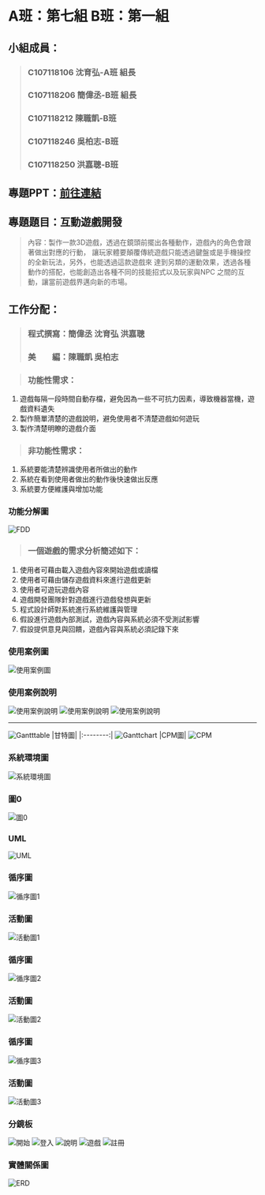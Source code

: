 # A班：第七組 B班：第一組
## 小組成員：
> ### C107118106 沈育弘-A班 組長
> ### C107118206 簡偉丞-B班 組長
> ### C107118212 陳職凱-B班
> ### C107118246 吳柏志-B班
> ### C107118250 洪嘉聰-B班

## 專題PPT：[前往連結](https://drive.google.com/file/d/1xh8B1_tg4EqA5AUyKGR-v6piQnaB48fU/view?usp=sharing)

## 專題題目：互動遊戲開發
> 內容：製作一款3D遊戲，透過在鏡頭前擺出各種動作，遊戲內的角色會跟著做出對應的行動，
> 讓玩家體要顛覆傳統遊戲只能透過鍵盤或是手機操控的全新玩法，另外，也能透過這款遊戲來
> 達到另類的運動效果，透過各種動作的搭配，也能創造出各種不同的技能招式以及玩家與NPC
> 之間的互動，讓當前遊戲界邁向新的市場。
## 工作分配：
> ### 程式撰寫：簡偉丞 沈育弘 洪嘉聰
> ### 美　　編：陳職凱 吳柏志

> ### 功能性需求：
1.	遊戲每隔一段時間自動存檔，避免因為一些不可抗力因素，導致機器當機，遊戲資料遺失
2.	製作簡單清楚的遊戲說明，避免使用者不清楚遊戲如何遊玩
3.	製作清楚明瞭的遊戲介面

> ### 非功能性需求：
1.	系統要能清楚辨識使用者所做出的動作
2.	系統在看到使用者做出的動作後快速做出反應
3.	系統要方便維護與增加功能


### 功能分解圖
![FDD](FDD.jpg "功能分解圖")

> ### 一個遊戲的需求分析簡述如下：
1.	使用者可藉由載入遊戲內容來開始遊戲或讀檔
2.	使用者可藉由儲存遊戲資料來進行遊戲更新
3.	使用者可遊玩遊戲內容
4.	遊戲開發團隊針對遊戲進行遊戲發想與更新
5.	程式設計師對系統進行系統維護與管理
6.	假設進行遊戲內部測試，遊戲內容與系統必須不受測試影響
7.	假設提供意見與回饋，遊戲內容與系統必須記錄下來


### 使用案例圖
![使用案例圖](使用案例圖.jpg "使用案例圖")

### 使用案例說明 
![使用案例說明](使用案例說明1.jpg "使用案例說明")   ![使用案例說明](使用案例說明2.jpg "使用案例說明")
![使用案例說明](使用案例說明3.jpg "使用案例說明")


---
![Gantttable](Gantttable.jpg "甘特表")
|甘特圖|
|:--------:|
![Ganttchart](Ganttchart.jpg "甘特圖")
|CPM圖|
![CPM](CPM.jpg "CPM")

### 系統環境圖
![系統環境圖](系統環境圖.jpg "系統環境圖")

### 圖0
![圖0](圖0.jpg "圖0")


### UML
![UML](UML.jpg "UML")

### 循序圖
![循序圖1](Sequence1.jpg "循序圖1")

### 活動圖
![活動圖1](Activity1.jpg "活動圖1")

### 循序圖
![循序圖2](Sequence2.jpg "循序圖2")

### 活動圖 
![活動圖2](Activity2.jpg "活動圖2")

### 循序圖
![循序圖3](Sequence3.jpg "循序圖3")

### 活動圖
![活動圖3](Activity3.jpg "活動圖3")

### 分鏡板
![開始](start.jpg "開始")
![登入](login.jpg "登入")
![說明](Description.jpg "說明")
![遊戲](game.jpg "遊戲")
![註冊](registered.jpg "註冊")

### 實體關係圖
![ERD](erd.jpg "EDR")
